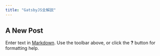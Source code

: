 ```yaml
---
title: "GatsbyJS全解説"
---
```

## A New Post

Enter text in [Markdown](http://daringfireball.net/projects/markdown/). Use the toolbar above, or click the **?** button for formatting help.
